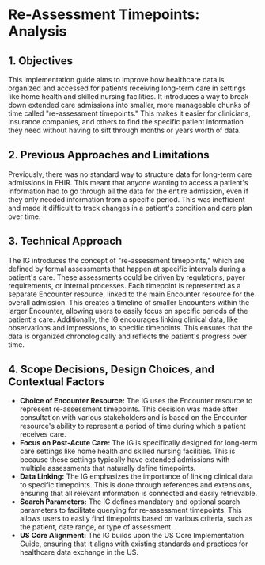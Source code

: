 # Re-Assessment Timepoints: Analysis

## 1. Objectives

This implementation guide aims to improve how healthcare data is organized and accessed for patients receiving long-term care in settings like home health and skilled nursing facilities. It introduces a way to break down extended care admissions into smaller, more manageable chunks of time called "re-assessment timepoints." This makes it easier for clinicians, insurance companies, and others to find the specific patient information they need without having to sift through months or years worth of data.

## 2. Previous Approaches and Limitations

Previously, there was no standard way to structure data for long-term care admissions in FHIR. This meant that anyone wanting to access a patient's information had to go through all the data for the entire admission, even if they only needed information from a specific period. This was inefficient and made it difficult to track changes in a patient's condition and care plan over time. 

## 3. Technical Approach

The IG introduces the concept of "re-assessment timepoints," which are defined by formal assessments that happen at specific intervals during a patient's care. These assessments could be driven by regulations, payer requirements, or internal processes. Each timepoint is represented as a separate Encounter resource, linked to the main Encounter resource for the overall admission. This creates a timeline of smaller Encounters within the larger Encounter, allowing users to easily focus on specific periods of the patient's care. Additionally, the IG encourages linking clinical data, like observations and impressions, to specific timepoints. This ensures that the data is organized chronologically and reflects the patient's progress over time.

## 4. Scope Decisions, Design Choices, and Contextual Factors

* **Choice of Encounter Resource:** The IG uses the Encounter resource to represent re-assessment timepoints. This decision was made after consultation with various stakeholders and is based on the Encounter resource's ability to represent a period of time during which a patient receives care.
* **Focus on Post-Acute Care:** The IG is specifically designed for long-term care settings like home health and skilled nursing facilities. This is because these settings typically have extended admissions with multiple assessments that naturally define timepoints.
* **Data Linking:** The IG emphasizes the importance of linking clinical data to specific timepoints. This is done through references and extensions, ensuring that all relevant information is connected and easily retrievable.
* **Search Parameters:** The IG defines mandatory and optional search parameters to facilitate querying for re-assessment timepoints. This allows users to easily find timepoints based on various criteria, such as the patient, date range, or type of assessment.
* **US Core Alignment:** The IG builds upon the US Core Implementation Guide, ensuring that it aligns with existing standards and practices for healthcare data exchange in the US.
